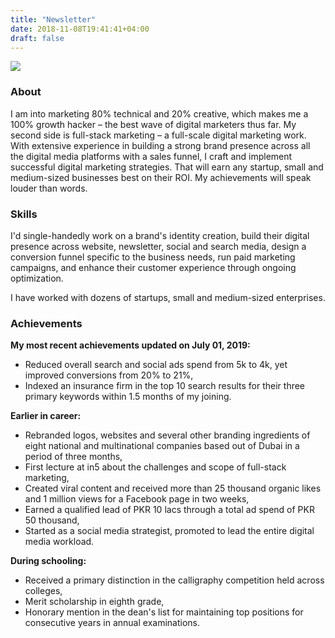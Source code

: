 ```yaml
---
title: "Newsletter"
date: 2018-11-08T19:41:41+04:00
draft: false
---
```


<img src="/images/portfoliopicture.jpg"  />

<h3>About</h3>

I am into marketing 80% technical and 20% creative, which makes me a 100% growth hacker – the best wave of digital marketers thus far. My second side is full-stack marketing – a full-scale digital marketing work. With extensive experience in building a strong brand presence across all the digital media platforms with a sales funnel, I craft and implement successful digital marketing strategies. That will earn any startup, small and medium-sized businesses best on their ROI. My achievements will speak louder than words.

<h3>Skills</h3>

I'd single-handedly work on a brand's identity creation, build their digital presence across website, newsletter, social and search media, design a conversion funnel specific to the business needs, run paid marketing campaigns, and enhance their customer experience through ongoing optimization.

I have worked with dozens of startups, small and medium-sized enterprises.

<h3>Achievements</h3>

<b>My most recent achievements updated on July 01, 2019:<br></b>
- Reduced overall search and social ads spend from 5k to 4k, yet improved conversions from 20% to 21%,<br>
- Indexed an insurance firm in the top 10 search results for their three primary keywords within 1.5 months of my joining.

<b>Earlier in career:<br></b>
- Rebranded logos, websites and several other branding ingredients of eight national and multinational companies based out of Dubai in a period of three months,<br>
- First lecture at in5 about the challenges and scope of full-stack marketing,<br>
- Created viral content and received more than 25 thousand organic likes and 1 million views for a Facebook page in two weeks,<br>
- Earned a qualified lead of PKR 10 lacs through a total ad spend of PKR 50 thousand,<br>
- Started as a social media strategist, promoted to lead the entire digital media workload.

<b>During schooling:<br></b>
- Received a primary distinction in the calligraphy competition held across colleges,<br>
- Merit scholarship in eighth grade,<br>
- Honorary mention in the dean's list for maintaining top positions for consecutive years in annual examinations.
